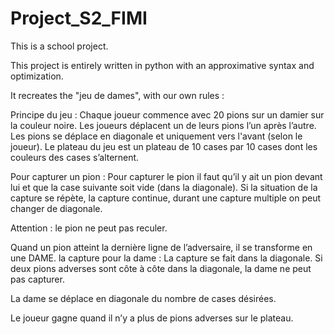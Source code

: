 # Project_S2_FIMI
This is a school project.

This project is entirely written in python with an approximative syntax and optimization.

It recreates the "jeu de dames", with our own rules :

Principe du jeu :
Chaque joueur commence avec 20 pions sur un damier sur la couleur noire.
Les joueurs déplacent un de leurs pions l’un après l’autre.
Les pions se déplace en diagonale et uniquement vers l'avant (selon le joueur).
Le plateau du jeu est un plateau de 10 cases par 10 cases dont les couleurs des cases s’alternent.

Pour capturer un pion : Pour capturer le pion il faut qu’il y ait un pion devant lui et que la case suivante soit vide (dans la diagonale). Si la situation de la capture se répète, la capture continue, durant une capture multiple on peut changer de diagonale.

Attention : le pion ne peut pas reculer.


Quand un pion atteint la dernière ligne de l’adversaire, il se transforme en une DAME.
    la capture pour la dame :
La capture se fait dans la diagonale. Si deux pions adverses sont côte à côte dans la diagonale, la dame ne peut pas capturer.

La dame se déplace en diagonale du nombre de cases désirées.


Le joueur gagne quand il n’y a plus de pions adverses sur le plateau.
